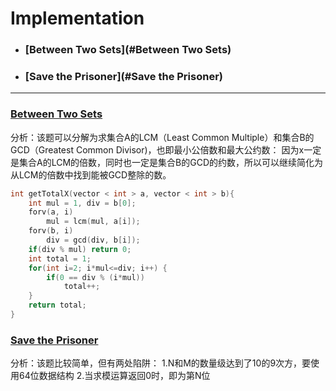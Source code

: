 # Implementation
* ### [Between Two Sets](#Between Two Sets)
* ### [Save the Prisoner](#Save the Prisoner)
***

### [Between Two Sets](https://www.hackerrank.com/challenges/between-two-sets)
分析：该题可以分解为求集合A的LCM（Least Common Multiple）和集合B的GCD（Greatest Common Divisor)，也即最小公倍数和最大公约数：
因为x一定是集合A的LCM的倍数，同时也一定是集合B的GCD的约数，所以可以继续简化为从LCM的倍数中找到能被GCD整除的数。
```cpp
int getTotalX(vector < int > a, vector < int > b){
    int mul = 1, div = b[0];
    forv(a, i)
        mul = lcm(mul, a[i]);
    forv(b, i)
        div = gcd(div, b[i]);
    if(div % mul) return 0;
    int total = 1;
    for(int i=2; i*mul<=div; i++) {
        if(0 == div % (i*mul))
            total++;
    }
    return total;
}
```

### [Save the Prisoner](https://www.hackerrank.com/challenges/save-the-prisoner/problem)
分析：该题比较简单，但有两处陷阱：
1.N和M的数量级达到了10的9次方，要使用64位数据结构
2.当求模运算返回0时，即为第N位
